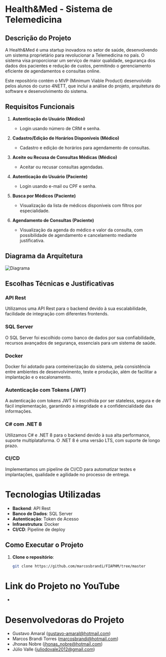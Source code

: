 # Health&Med - Sistema de Telemedicina

## Descrição do Projeto

A Health&Med é uma startup inovadora no setor de saúde, desenvolvendo um sistema proprietário para revolucionar a Telemedicina no país. O sistema visa proporcionar um serviço de maior qualidade, segurança dos dados dos pacientes e redução de custos, permitindo o gerenciamento eficiente de agendamentos e consultas online.

Este repositório contém o MVP (Minimum Viable Product) desenvolvido pelos alunos do curso 4NETT, que inclui a análise do projeto, arquitetura do software e desenvolvimento do sistema.

## Requisitos Funcionais

1. **Autenticação do Usuário (Médico)**
   - Login usando número de CRM e senha.

2. **Cadastro/Edição de Horários Disponíveis (Médico)**
   - Cadastro e edição de horários para agendamento de consultas.

3. **Aceite ou Recusa de Consultas Médicas (Médico)**
   - Aceitar ou recusar consultas agendadas.

4. **Autenticação do Usuário (Paciente)**
   - Login usando e-mail ou CPF e senha.

5. **Busca por Médicos (Paciente)**
   - Visualização da lista de médicos disponíveis com filtros por especialidade.

6. **Agendamento de Consultas (Paciente)**
   - Visualização da agenda do médico e valor da consulta, com possibilidade de agendamento e cancelamento mediante justificativa.

## Diagrama da Arquitetura

![Diagrama](https://github.com/user-attachments/assets/2d024a06-ecc1-4d8b-9b0a-056bc7e2a9f6)

## Escolhas Técnicas e Justificativas

### API Rest
Utilizamos uma API Rest para o backend devido à sua escalabilidade, facilidade de integração com diferentes frontends.

### SQL Server
O SQL Server foi escolhido como banco de dados por sua confiabilidade, recursos avançados de segurança, essenciais para um sistema de saúde.

### Docker
Docker foi adotado para conteinerização do sistema, pela consistência entre ambientes de desenvolvimento, teste e produção, além de facilitar a implantação e o escalonamento.

### Autenticação com Tokens (JWT)
A autenticação com tokens JWT foi escolhida por ser stateless, segura e de fácil implementação, garantindo a integridade e a confidencialidade das informações.

### C# com .NET 8
Utilizamos C# e .NET 8 para o backend devido à sua alta performance, suporte multiplataforma. O .NET 8 é uma versão LTS, com suporte de longo prazo.

### CI/CD
Implementamos um pipeline de CI/CD para automatizar testes e implantações, qualidade e agilidade no processo de entrega.

# Tecnologias Utilizadas

- **Backend**: API Rest
- **Banco de Dados**: SQL Server
- **Autenticação**: Token de Acesso
- **Infraestrutura**: Docker
- **CI/CD**: Pipeline de deploy

## Como Executar o Projeto

1. **Clone o repositório**:
   ```bash
   git clone https://github.com/marcosbrandi/FIAPHM/tree/master

# Link do Projeto no YouTube
- 
<!--# Pessoas Contribuidoras-->

# Desenvolvedoras do Projeto

- Gustavo Amaral (gustavo-amaral@hotmail.com)
- Marcos Brandi Torres (marcosbrandi@hotmail.com)
- Jhonas Nobre (jhonas_nobre@hotmail.com)
- Júlio Valle (juliodovale2012@gmail.com)
